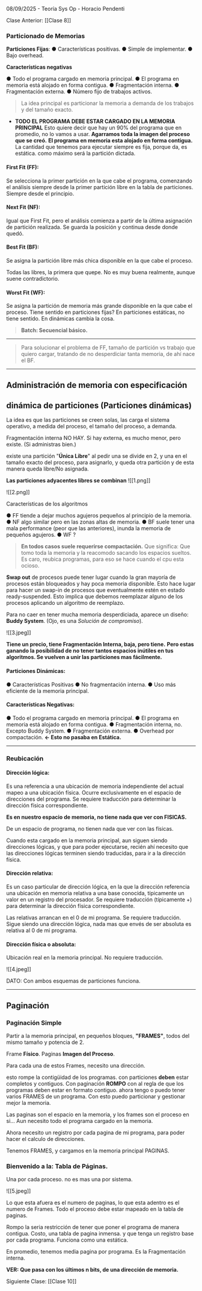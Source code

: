 08/09/2025 - Teoría Sys Op - Horacio Pendenti

Clase Anterior: [[Clase 8]]
### Particionado de Memorias

**Particiones Fijas**:
● Características positivas.
● Simple de implementar.
● Bajo overhead.

**Características negativas**

● Todo el programa cargado en memoria principal.
● El programa en memoria está alojado en forma contigua.
● Fragmentación interna.
● Fragmentación externa.
● Número fijo de trabajos activos.

> La idea principal es particionar la memoria a demanda de los trabajos y del tamaño exacto.

* **TODO EL PROGRAMA DEBE ESTAR CARGADO EN LA MEMORIA PRINCIPAL**
Esto quiere decir que hay un 90% del programa que en promedio, no lo vamos a usar.
**Agarramos toda la imagen del proceso que se creó.**
**El programa en memoria esta alojado en forma contigua.**
La cantidad que tenemos para ejecutar siempre es fija, porque da, es estática. como máximo será la partición dictada.
#### First Fit (FF):
Se selecciona la primer partición en la que cabe el programa, comenzando el análisis siempre desde la primer partición libre en la tabla de particiones.
Siempre desde el principio.
#### Next Fit (NF):
Igual que First Fit, pero el análisis comienza a partir de la última asignación de partición realizada.
Se guarda la posición y continua desde donde quedó.
#### Best Fit (BF):
Se asigna la partición libre más chica disponible en la que cabe el proceso.

Todas las libres, la primera que quepe.
No es muy buena realmente, aunque suene contradictorio.

#### Worst Fit (WF):
Se asigna la partición de memoria más grande disponible en la que cabe el proceso. Tiene sentido en particiones fijas?
En particiones estáticas, no tiene sentido.
En dinámicas cambia la cosa.

> **Batch: Secuencial básico.**

---

> Para solucionar el problema de FF, tamaño de partición vs trabajo que quiero cargar, tratando de no desperdiciar tanta memoria, de ahí nace el BF.

---

## Administración de memoria con especificación
## dinámica de particiones (Particiones dinámicas)

La idea es que las particiones se creen solas, las carga el sistema operativo, a medida del proceso, el tamaño del proceso, a demanda.

Fragmentación interna NO HAY.
Si hay externa, es mucho menor, pero existe. (Si administras bien.)

existe una partición "**Única Libre**" al pedir una se divide en 2, y una en el tamaño exacto del proceso, para asignarlo, y queda otra partición y de esta manera queda libre/No asignada.

**Las particiones adyacentes libres se combinan**
![[1.png]]

![[2.png]]

Características de los algoritmos

● FF tiende a dejar muchos agujeros pequeños al principio de la memoria.
● NF algo similar pero en las zonas altas de memoria.
● BF suele tener una mala performance (peor que las anteriores), inunda la memoria de pequeños agujeros.
● WF ?

> **En todos casos suele requerirse compactación.**
> Que significa: Que tomo toda la memoria y la reacomodo sacando los espacios sueltos.
> Es caro, reubica programas, para eso se hace cuando el cpu esta ocioso. 

**Swap out** de procesos puede tener lugar cuando la gran mayoría de procesos están bloqueados y hay poca memoria disponible. Esto hace lugar para hacer un swap-in de procesos que eventualmente estén en estado ready-suspended. Esto implica que debemos reemplazar alguno de los procesos aplicando un algoritmo de reemplazo.

Para no caer en tener mucha memoria desperdiciada, aparece un diseño: 
**Buddy System**. (Ojo, es una *Solución de compromiso*).

![[3.jpeg]]


**Tiene un precio, tiene Fragmentación Interna, baja, pero tiene.**
**Pero estas ganando la posibilidad de no tener tantos espacios inútiles en tus algoritmos. Se vuelven a unir las particiones mas fácilmente.**

#### Particiones Dinámicas:
● Características Positivas
● No fragmentación interna.
● Uso más eficiente de la memoria principal.

#### Características Negativas:
● Todo el programa cargado en memoria principal.
● El programa en memoria está alojado en forma contigua.
● Fragmentación interna, no. Excepto Buddy System.
● Fragmentación externa.
● Overhead por compactación. **<- Esto no pasaba en Estática.**

---

### Reubicación
#### Dirección lógica:
Es una referencia a una ubicación de memoria independiente del actual mapeo a una ubicación física. Ocurre exclusivamente en el espacio de direcciones del programa. Se requiere traducción para determinar la dirección física correspondiente.

**Es en nuestro espacio de memoria, no tiene nada que ver con FISICAS.**

De un espacio de programa, no tienen nada que ver con las físicas.

Cuando esta cargado en la memoria principal, aun siguen siendo direcciones lógicas, y que para poder ejecutarse, recién ahí necesito que las direcciones lógicas terminen siendo traducidas, para ir a la dirección física.



#### Dirección relativa:
Es un caso particular de dirección lógica, en la que la dirección referencia una ubicación en memoria relativa a una base conocida, típicamente un valor en un registro del procesador. Se requiere traducción (típicamente +) para determinar la dirección física correspondiente.

Las relativas arrancan en el 0 de mi programa. Se requiere traducción.
Sigue siendo una dirección lógica, nada mas que envés de ser absoluta es relativa al 0 de mi programa.
#### Dirección física o absoluta:
Ubicación real en la memoria principal. No requiere traducción.

![[4.jpeg]]

DATO: Con ambos esquemas de particiones funciona.

---

## Paginación

### Paginación Simple
Partir a la memoria principal, en pequeños bloques, **"FRAMES"**, todos del mismo tamaño y potencia de 2. 

Frame **Físico**.
Paginas **Imagen del Proceso**.

Para cada una de estos Frames, necesito una dirección.

esto rompe la contigüidad de los programas. con particiones **deben** estar completos y contiguos. Con paginación **ROMPO** con al regla de que los programas deben estar en formato contiguo. ahora tengo o puedo tener varios FRAMES de un programa.
Con esto puedo particionar y gestionar mejor la memoria.

Las paginas son el espacio en la memoria, y los frames son el proceso en si...
Aun necesito todo el programa cargado en la memoria.

Ahora necesito un registro por cada pagina de mi programa, para poder hacer el calculo de direcciones.

Tenemos FRAMES, y cargamos en la memoria principal PAGINAS.

### **Bienvenido a la: Tabla de Páginas.**
Una por cada proceso. no es mas una por sistema.

![[5.jpeg]]

Lo que esta afuera es el numero de paginas, lo que esta adentro es el numero de Frames.
Todo el proceso debe estar mapeado en la tabla de paginas.

Rompo la seria restricción de tener que poner el programa de manera contigua. Costo, una tabla de pagina inmensa. y que tenga un registro base por cada programa.
Funciona como una estática. 

En promedio, tenemos media pagina por programa. Es la Fragmentación interna. 

**VER:**
**Que pasa con los últimos n bits, de una dirección de memoria.**

Siguiente Clase: [[Clase 10]]
